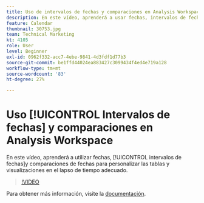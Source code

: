 ```yaml
---
title: Uso de intervalos de fechas y comparaciones en Analysis Workspace
description: En este vídeo, aprenderá a usar fechas, intervalos de fechas y comparaciones de fechas para personalizar las tablas y visualizaciones en el lapso de tiempo adecuado.
feature: Calendar
thumbnail: 30753.jpg
team: Technical Marketing
kt: 4105
role: User
level: Beginner
exl-id: 0962f332-acc7-4ebe-9841-4d3fdf1d77b3
source-git-commit: be1ffd44024ea883427c3099434f4ed4e719a128
workflow-type: tm+mt
source-wordcount: '83'
ht-degree: 27%

---
```


# Uso [!UICONTROL Intervalos de fechas] y comparaciones en Analysis Workspace

En este vídeo, aprenderá a utilizar fechas, [!UICONTROL intervalos de fechas]y comparaciones de fechas para personalizar las tablas y visualizaciones en el lapso de tiempo adecuado.

>[!VIDEO](https://video.tv.adobe.com/v/30753/?quality=12)

Para obtener más información, visite la [documentación](https://experienceleague.adobe.com/docs/analytics/analyze/analysis-workspace/components/calendar-date-ranges/calendar.html?lang=es).
